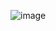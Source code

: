 ![image](https://user-images.githubusercontent.com/43351767/148470766-748bb78d-876a-4fcd-be31-f8afb7378ec2.png)
